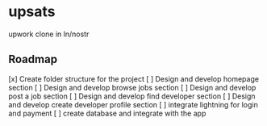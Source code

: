 # upsats
upwork clone in ln/nostr

## Roadmap 

[x] Create folder structure for the project 
[ ] Design and develop homepage section
[ ] Design and develop browse jobs section 
[ ] Design and develop post a job section
[ ] Design and develop find developer section
[ ] Design and develop create developer profile section
[ ] integrate lightning for login and payment
[ ] create database and integrate with the app